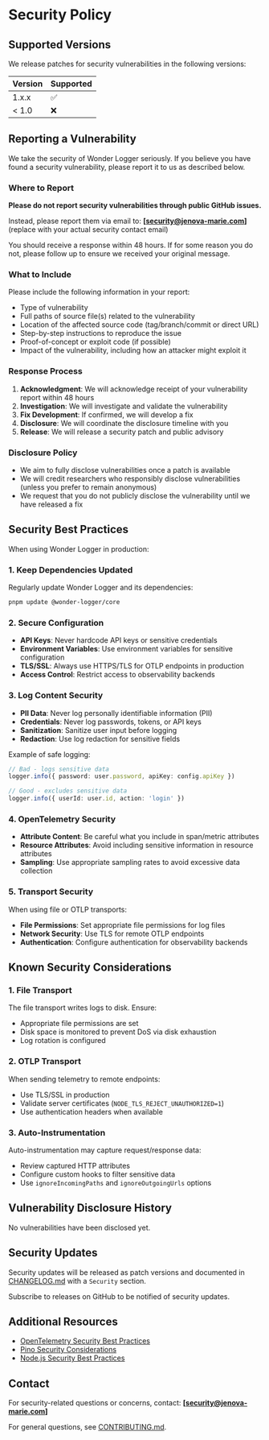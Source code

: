 # Security Policy

## Supported Versions

We release patches for security vulnerabilities in the following versions:

| Version | Supported          |
| ------- | ------------------ |
| 1.x.x   | :white_check_mark: |
| < 1.0   | :x:                |

## Reporting a Vulnerability

We take the security of Wonder Logger seriously. If you believe you have found a security vulnerability, please report it to us as described below.

### Where to Report

**Please do not report security vulnerabilities through public GitHub issues.**

Instead, please report them via email to: **[security@jenova-marie.com]** (replace with your actual security contact email)

You should receive a response within 48 hours. If for some reason you do not, please follow up to ensure we received your original message.

### What to Include

Please include the following information in your report:

- Type of vulnerability
- Full paths of source file(s) related to the vulnerability
- Location of the affected source code (tag/branch/commit or direct URL)
- Step-by-step instructions to reproduce the issue
- Proof-of-concept or exploit code (if possible)
- Impact of the vulnerability, including how an attacker might exploit it

### Response Process

1. **Acknowledgment**: We will acknowledge receipt of your vulnerability report within 48 hours
2. **Investigation**: We will investigate and validate the vulnerability
3. **Fix Development**: If confirmed, we will develop a fix
4. **Disclosure**: We will coordinate the disclosure timeline with you
5. **Release**: We will release a security patch and public advisory

### Disclosure Policy

- We aim to fully disclose vulnerabilities once a patch is available
- We will credit researchers who responsibly disclose vulnerabilities (unless you prefer to remain anonymous)
- We request that you do not publicly disclose the vulnerability until we have released a fix

## Security Best Practices

When using Wonder Logger in production:

### 1. Keep Dependencies Updated

Regularly update Wonder Logger and its dependencies:

```bash
pnpm update @wonder-logger/core
```

### 2. Secure Configuration

- **API Keys**: Never hardcode API keys or sensitive credentials
- **Environment Variables**: Use environment variables for sensitive configuration
- **TLS/SSL**: Always use HTTPS/TLS for OTLP endpoints in production
- **Access Control**: Restrict access to observability backends

### 3. Log Content Security

- **PII Data**: Never log personally identifiable information (PII)
- **Credentials**: Never log passwords, tokens, or API keys
- **Sanitization**: Sanitize user input before logging
- **Redaction**: Use log redaction for sensitive fields

Example of safe logging:

```typescript
// Bad - logs sensitive data
logger.info({ password: user.password, apiKey: config.apiKey })

// Good - excludes sensitive data
logger.info({ userId: user.id, action: 'login' })
```

### 4. OpenTelemetry Security

- **Attribute Content**: Be careful what you include in span/metric attributes
- **Resource Attributes**: Avoid including sensitive information in resource attributes
- **Sampling**: Use appropriate sampling rates to avoid excessive data collection

### 5. Transport Security

When using file or OTLP transports:

- **File Permissions**: Set appropriate file permissions for log files
- **Network Security**: Use TLS for remote OTLP endpoints
- **Authentication**: Configure authentication for observability backends

## Known Security Considerations

### 1. File Transport

The file transport writes logs to disk. Ensure:
- Appropriate file permissions are set
- Disk space is monitored to prevent DoS via disk exhaustion
- Log rotation is configured

### 2. OTLP Transport

When sending telemetry to remote endpoints:
- Use TLS/SSL in production
- Validate server certificates (`NODE_TLS_REJECT_UNAUTHORIZED=1`)
- Use authentication headers when available

### 3. Auto-Instrumentation

Auto-instrumentation may capture request/response data:
- Review captured HTTP attributes
- Configure custom hooks to filter sensitive data
- Use `ignoreIncomingPaths` and `ignoreOutgoingUrls` options

## Vulnerability Disclosure History

No vulnerabilities have been disclosed yet.

## Security Updates

Security updates will be released as patch versions and documented in [CHANGELOG.md](CHANGELOG.md) with a `Security` section.

Subscribe to releases on GitHub to be notified of security updates.

## Additional Resources

- [OpenTelemetry Security Best Practices](https://opentelemetry.io/docs/concepts/security/)
- [Pino Security Considerations](https://github.com/pinojs/pino/blob/master/docs/security.md)
- [Node.js Security Best Practices](https://nodejs.org/en/docs/guides/security/)

## Contact

For security-related questions or concerns, contact: **[security@jenova-marie.com]**

For general questions, see [CONTRIBUTING.md](CONTRIBUTING.md).
